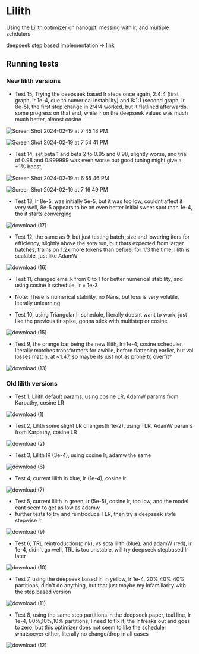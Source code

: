 # Lilith
Using the Lilith optimizer on nanogpt, messing with lr, and multiple schdulers

deepseek step based implementation -> [link](https://arxiv.org/html/2401.02954v1#:~:text=rate%20of%20the%20model%20reaches%20its%20maximum%20value%20after%202000%20warmup%20steps%2C%20and%20then%20decreases%20to%2031.6%25%20of%20the%20maximum%20value%20after%20processing%2080%25%20of%20the%20training%20tokens.%20It%20further)


## Running tests

### New lilith versions

 - Test 15, Trying the deepseek based lr steps once again, 2:4:4 (first graph, lr 1e-4, due to numerical instability) and 8:1:1 (second graph, lr 8e-5), the first step change in 2:4:4 worked, but it flatlined afterwards, some progress on that end, while lr on the deepseek values was much much better, almost cosine

![Screen Shot 2024-02-19 at 7 45 18 PM](https://github.com/VatsaDev/Lilith/assets/71975550/79390d23-bb0f-45a1-b3c5-d4feb44a5a98)

![Screen Shot 2024-02-19 at 7 54 41 PM](https://github.com/VatsaDev/Lilith/assets/71975550/64942049-bc5f-49cf-97b5-c7da307dce2e)



 - Test 14, set beta 1 and beta 2 to 0.95 and 0.98, slightly worse, and trial of 0.98 and 0.999999 was even worse but good tuning might give a +1% boost,

![Screen Shot 2024-02-19 at 6 55 46 PM](https://github.com/VatsaDev/Lilith/assets/71975550/60af5711-d679-4792-a8af-9b9312520c36)

![Screen Shot 2024-02-19 at 7 16 49 PM](https://github.com/VatsaDev/Lilith/assets/71975550/ac37589f-6530-46fd-a4c7-3c9b12e63560)


 - Test 13, lr 8e-5, was initially 5e-5, but it was too low, couldnt affect it very well, 8e-5 appears to be an even better initial sweet spot than 1e-4, tho it starts converging

![download (17)](https://github.com/VatsaDev/Lilith/assets/71975550/f1887d4e-4e06-48ba-a263-3fc94a9cfdfc)

 - Test 12, the same as 9, but just testing batch_size and lowering iters for efficiency, slightly above the sota run, but thats expected from larger batches, trains on 1.2x more tokens than before, for 1/3 the time, lilith is scalable, just like AdamW

![download (16)](https://github.com/VatsaDev/Lilith/assets/71975550/da6afddb-761e-4254-8678-3e713d2df1d1)


 - Test 11, changed ema_k from 0 to 1 for better numerical stability, and using cosine lr schedule, lr = 1e-3
 - Note: There is numerical stability, no Nans, but loss is very volatile, literally unlearning

 - Test 10, using Triangular lr schedule, literally doesnt want to work, just like the previous tlr spike, gonna stick with multistep or cosine

 ![download (15)](https://github.com/VatsaDev/Lilith/assets/71975550/d1d1f324-a305-4106-80fa-d7a25d587baf)

 - Test 9, the orange bar being the new lilith, lr=1e-4, cosine scheduler, literally matches transformers for awhile, before flattening earlier, but val losses match, at ~1.47, so maybe its just not as prone to overfit?

![download (13)](https://github.com/VatsaDev/Lilith/assets/71975550/5dd47950-cba5-4003-a208-21dd7c17253d)


### Old lilith versions
 - Test 1, Lilith default params, using cosine LR, AdamW params from Karpathy, cosine LR

![download (1)](https://github.com/VatsaDev/Lilith/assets/71975550/42033ba7-e5a5-4e41-a7a2-e6c0a3e0514f)

 - Test 2, Lilith some slight LR changes(lr 1e-2), using TLR, AdamW params from Karpathy, cosine LR

![download (2)](https://github.com/VatsaDev/Lilith/assets/71975550/b6102282-a299-41f9-97f5-e0fedafd0e0f)

 - Test 3, Lilith lR (3e-4), using cosine lr, adamw the same

![download (6)](https://github.com/VatsaDev/Lilith/assets/71975550/96f0942b-7118-40c6-9ca5-3a08ceab4f24)

- Test 4, current lilith in blue, lr (1e-4), cosine lr
  
![download (7)](https://github.com/VatsaDev/Lilith/assets/71975550/13da4412-2ec9-43e0-83ab-f93a26fa9816)

- Test 5, current lilith in green, lr (5e-5), cosine lr, too low, and the model cant seem to get as low as adamw
- further tests to try and reintroduce TLR, then try a deepseek style stepwise lr

![download (9)](https://github.com/VatsaDev/Lilith/assets/71975550/792014f8-f327-47af-84be-a57b22ed3b1b)

- Test 6, TRL reintroduction(pink), vs sota lilith (blue), and adamW (red), lr 1e-4, didn't go well, TRL is too unstable, will try deepseek stepbased lr later

![download (10)](https://github.com/VatsaDev/Lilith/assets/71975550/657ef261-6175-4abb-a89f-99012e2ee09d)

- Test 7, using the deepseek based lr, in yellow, lr 1e-4, 20%,40%,40% partitions, didn't do anything, but that just maybe my infamiliarity with the step based version

![download (11)](https://github.com/VatsaDev/Lilith/assets/71975550/35a5a7e8-213e-49a1-953d-46c00f62cc29)

- Test 8, using the same step partitions in the deepseek paper, teal line, lr 1e-4, 80%,10%,10% partitions, I need to fix it, the lr freaks out and goes to zero, but this optimizer does not seem to like the scheduler whatsoever either, literally no change/drop in all cases

![download (12)](https://github.com/VatsaDev/Lilith/assets/71975550/14a995df-a2ec-4204-a8bd-871d6dc026ed)



